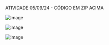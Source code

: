 ATIVIDADE 05/09/24 - CÓDIGO EM ZIP ACIMA 

![image](https://github.com/user-attachments/assets/6e528ccb-b086-47b2-bf4b-0303d863dfcb)

![image](https://github.com/user-attachments/assets/6593402e-a26a-4b80-8677-baa7b8658145)

![image](https://github.com/user-attachments/assets/a4be5fae-cdfa-48eb-acea-96234e3e2a91)



